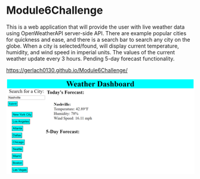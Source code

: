 # Module6Challenge

This is a web application that will provide the user with live weather data using OpenWeatherAPI server-side API.
There are example popular cities for quickness and ease, and there is a search bar to search any city on the globe.
When a city is selected/found, will display current temperature, humidity, and wind speed in imperial units.
The values of the current weather update every 3 hours. Pending 5-day forecast functionality.

https://gerlach0130.github.io/Module6Challenge/

![Alt text](weatherdashboard.png)
